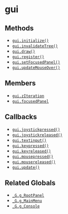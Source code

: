 gui
===

Methods
-------

* [`gui.initialize()`](gui.initialize)
* [`gui.invalidateTree()`](gui.invalidateTree)
* [`gui.draw()`](gui.draw)
* [`gui.register()`](gui.register)
* [`gui.setFocusedPanel()`](gui.setFocusedPanel)
* [`gui.updateMouseOver()`](gui.updateMouseOver)

Members
-------

* [`gui.zIteration`](gui.zIteration)
* [`gui.focusedPanel`](gui.focusedPanel)

Callbacks
---------

* [`gui.joystickpressed()`](gui.joystickpressed)
* [`gui.joystickreleased()`](gui.joystickreleased)
* [`gui.textinput()`](gui.textinput)
* [`gui.keypressed()`](gui.keypressed)
* [`gui.keyreleased()`](gui.keyreleased)
* [`gui.mousepressed()`](gui.mousepressed)
* [`gui.mousereleased()`](gui.mousereleased)
* [`gui.update()`](gui.update)

Related Globals
---------------

* [`_G.g_RootPanel`](_G.g_RootPanel)
* [`_G.g_MainMenu`](_G.g_MainMenu)
* [`_G.g_Console`](_G.g_Console)
